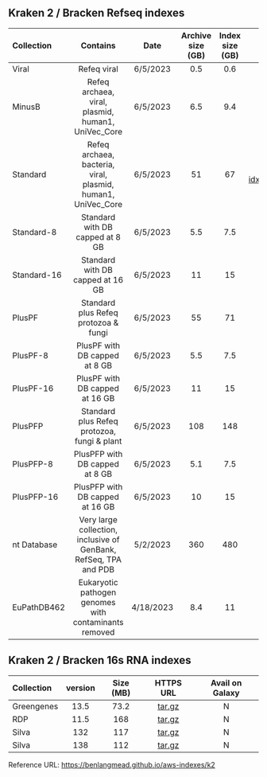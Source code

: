 ## Kraken 2 / Bracken Refseq indexes

| Collection | Contains |	Date | Archive size (GB) | Index size (GB) | HTTPS URL	| Avail on Galaxy |
|:-----------|:--------:|:----:|:-----------------:|:---------------:|:----------:| :--------------:|
| Viral	     |Refeq viral	| 6/5/2023 |	0.5	| 0.6	| [tar.gz](https://genome-idx.s3.amazonaws.com/kraken/k2_viral_20230605.tar.gz) | N |
| MinusB	   |Refeq archaea, viral, plasmid, human1, UniVec_Core |6/5/2023	|6.5	|9.4	| [tar.gz](https://genome-idx.s3.amazonaws.com/kraken/k2_minusb_20230605.tar.gz) | N |
| Standard	 |Refeq archaea, bacteria, viral, plasmid, human1, UniVec_Core	| 6/5/2023 | 51 |	67	| [tar.gz] (https://genome-idx.s3.amazonaws.com/kraken/k2_standard_20230605.tar.gz)	| N |
| Standard-8 |Standard with DB capped at 8 GB	 | 6/5/2023	 | 5.5 |	7.5	| [tar.gz](https://genome-idx.s3.amazonaws.com/kraken/k2_standard_08gb_20230605.tar.gz)	| N |
| Standard-16|Standard with DB capped at 16 GB |	6/5/2023 | 11	 |  15	| [tar.gz](https://genome-idx.s3.amazonaws.com/kraken/k2_standard_16gb_20230605.tar.gz)	| N |
| PlusPF	   |Standard plus Refeq protozoa & fungi |	6/5/2023	| 55	| 71	| [tar.gz](https://genome-idx.s3.amazonaws.com/kraken/k2_pluspf_20230605.tar.gz)	|N|
| PlusPF-8	 |PlusPF with DB capped at 8 GB	|6/5/2023	| 5.5	| 7.5	| [tar.gz](https://genome-idx.s3.amazonaws.com/kraken/k2_pluspf_08gb_20230605.tar.gz)	|N|
| PlusPF-16	 |PlusPF with DB capped at 16 GB |	6/5/2023	| 11	| 15 | [tar.gz](https://genome-idx.s3.amazonaws.com/kraken/k2_pluspf_16gb_20230605.tar.gz)	|N|
| PlusPFP	   |Standard plus Refeq protozoa, fungi & plant	| 6/5/2023	| 108	| 148 |	[tar.gz](https://genome-idx.s3.amazonaws.com/kraken/k2_pluspfp_20230605.tar.gz)	|N|
| PlusPFP-8	 |PlusPFP with DB capped at 8 GB	| 6/5/2023	| 5.1 |	7.5	| [tar.gz](https://genome-idx.s3.amazonaws.com/kraken/k2_pluspfp_08gb_20230605.tar.gz)	|N|
| PlusPFP-16 |PlusPFP with DB capped at 16 GB	| 6/5/2023	| 10	| 15	| [tar.gz](https://genome-idx.s3.amazonaws.com/kraken/k2_nt_20230502.tar.gz)	|N|
| nt Database|Very large collection, inclusive of GenBank, RefSeq, TPA and PDB	| 5/2/2023 |	360	| 480 |[tar.gz](https://genome-idx.s3.amazonaws.com/kraken/k2_nt_20230502.tar.gz)	|N|
| EuPathDB462|Eukaryotic pathogen genomes with contaminants removed	| 4/18/2023 |	8.4	| 11	| [tar.gz](https://genome-idx.s3.amazonaws.com/kraken/k2_eupathdb48_20230407.tar.gz)	|N|

## Kraken 2 / Bracken 16s RNA indexes

| Collection      |  version      | Size (MB)     | HTTPS URL     | Avail on Galaxy  |
|:----------------|:-------------:|:-------------:|:----------------:|:----------------:|
| Greengenes      |   13.5        | 73.2          | [tar.gz](https://genome-idx.s3.amazonaws.com/kraken/16S_Greengenes13.5_20200326.tgz)    | N |
| RDP             |   11.5        | 168           | [tar.gz](https://genome-idx.s3.amazonaws.com/kraken/16S_RDP11.5_20200326.tgz)           | N |
| Silva           |   132         | 117           | [tar.gz](https://genome-idx.s3.amazonaws.com/kraken/16S_Silva132_20200326.tgz)          | N |
| Silva           |   138         | 112	          | [tar.gz](https://genome-idx.s3.amazonaws.com/kraken/16S_Silva138_20200326.tgz)          | N |

Reference URL: https://benlangmead.github.io/aws-indexes/k2
